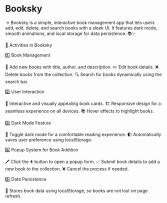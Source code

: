 # Booksky
-> Booksky is a simple, interactive book management app that lets users add, edit, delete, and search books with a sleek UI. It features dark mode, smooth animations, and local storage for data persistence. 📚✨

📌 Activities in Booksky

1️⃣ Book Management

📖 Add new books with title, author, and description.
✏️ Edit book details.
❌ Delete books from the collection.
🔍 Search for books dynamically using the search bar.


2️⃣ User Interaction

🎨 Interactive and visually appealing book cards.
🏗️ Responsive design for a seamless experience on all devices.
📚 Hover effects to highlight books.


3️⃣ Dark Mode Feature

🌙 Toggle dark mode for a comfortable reading experience.
🌓 Automatically saves user preference using localStorage.


4️⃣ Popup System for Book Addition

🖊️ Click the ➕ button to open a popup form.
✅ Submit book details to add a new book to the collection.
❌ Cancel the process if needed.


5️⃣ Data Persistence

💾 Stores book data using localStorage, so books are not lost on page refresh.
